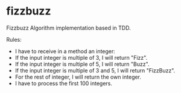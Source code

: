 # fizzbuzz

Fizzbuzz Algorithm implementation based in TDD.

Rules:

- I have to receive in a method an integer:
- If the input integer is multiple of 3, I will return "Fizz".
- If the input integer is multiple of 5, I will return "Buzz".
- If the input integer is multiple of 3 and 5, I will return "FizzBuzz".
- For the rest of integer, I will return the own integer.
- I have to process the first 100 integers.
